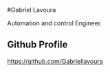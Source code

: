 #Gabriel Lavoura

Automation and control Engineer.

## Github Profile
https://github.com/Gabriellavoura


